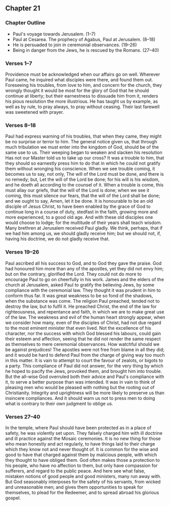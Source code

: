 ## Chapter 21

### Chapter Outline

- Paul's voyage towards Jerusalem. (1–7)
- Paul at Cesarea. The prophecy of Agabus, Paul at Jerusalem. (8–18)
- He is persuaded to join in ceremonial observances. (19–26)
- Being in danger from the Jews, he is rescued by the Romans. (27–40)

### Verses 1–7

Providence must be acknowledged when our affairs go on well. Wherever Paul came, he inquired what disciples were there, and found them out. Foreseeing his troubles, from love to him, and concern for the church, they wrongly thought it would be most for the glory of God that he should continue at liberty; but their earnestness to dissuade him from it, renders his pious resolution the more illustrious. He has taught us by example, as well as by rule, to pray always, to pray without ceasing. Their last farewell was sweetened with prayer.

### Verses 8–18

Paul had express warning of his troubles, that when they came, they might be no surprise or terror to him. The general notice given us, that through much tribulation we must enter into the kingdom of God, should be of the same use to us. Their weeping began to weaken and slacken his resolution Has not our Master told us to take up our cross? It was a trouble to him, that they should so earnestly press him to do that in which he could not gratify them without wronging his conscience. When we see trouble coming, it becomes us to say, not only, The will of the Lord must be done, and there is no remedy; but, Let the will of the Lord be done; for his will is his wisdom, and he doeth all according to the counsel of it. When a trouble is come, this must allay our griefs, that the will of the Lord is done; when we see it coming, this must silence our fears, that the will of the Lord shall be done; and we ought to say, Amen, let it be done. It is honourable to be an old disciple of Jesus Christ, to have been enabled by the grace of God to continue long in a course of duty, stedfast in the faith, growing more and more experienced, to a good old age. And with these old disciples one would choose to lodge; for the multitude of their years shall teach wisdom. Many brethren at Jerusalem received Paul gladly. We think, perhaps, that if we had him among us, we should gladly receive him; but we should not, if, having his doctrine, we do not gladly receive that.

### Verses 19–26

Paul ascribed all his success to God, and to God they gave the praise. God had honoured him more than any of the apostles, yet they did not envy him; but on the contrary, glorified the Lord. They could not do more to encourage Paul to go on cheerfully in his work. James and the elders of the church at Jerusalem, asked Paul to gratify the believing Jews, by some compliance with the ceremonial law. They thought it was prudent in him to conform thus far. It was great weakness to be so fond of the shadows, when the substance was come. The religion Paul preached, tended not to destroy the law, but to fulfil it. He preached Christ, the end of the law for righteousness, and repentance and faith, in which we are to make great use of the law. The weakness and evil of the human heart strongly appear, when we consider how many, even of the disciples of Christ, had not due regard to the most eminent minister that even lived. Not the excellence of his character, nor the success with which God blessed his labours, could gain their esteem and affection, seeing that he did not render the same respect as themselves to mere ceremonial observances. How watchful should we be against prejudices! The apostles were not free from blame in all they did; and it would be hard to defend Paul from the charge of giving way too much in this matter. It is vain to attempt to court the favour of zealots, or bigots to a party. This compliance of Paul did not answer, for the very thing by which he hoped to pacify the Jews, provoked them, and brought him into trouble. But the all-wise God overruled both their advice and Paul's compliance with it, to serve a better purpose than was intended. It was in vain to think of pleasing men who would be pleased with nothing but the rooting out of Christianity. Integrity and uprightness will be more likely to preserve us than insincere compliances. And it should warn us not to press men to doing what is contrary to their own judgment to oblige us.

### Verses 27–40

In the temple, where Paul should have been protected as in a place of safety, he was violently set upon. They falsely charged him with ill doctrine and ill practice against the Mosaic ceremonies. It is no new thing for those who mean honestly and act regularly, to have things laid to their charge which they know not and never thought of. It is common for the wise and good to have that charged against them by malicious people, with which they thought to have obliged them. God often makes those a protection to his people, who have no affection to them, but only have compassion for sufferers, and regard to the public peace. And here see what false, mistaken notions of good people and good ministers, many run away with. But God seasonably interposes for the safety of his servants, from wicked and unreasonable men; and gives them opportunities to speak for themselves, to plead for the Redeemer, and to spread abroad his glorious gospel.

